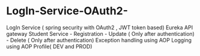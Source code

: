 # LogIn-Service-OAuth2-
LogIn Service ( spring security with OAuth2 , JWT token based)  Eureka  API gateway  Student Service  - Registration  - Update ( Only after authentication)  - Delete ( Only after authentication)     Exception handling using AOP  Logging using AOP  Profile( DEV and PROD) 
